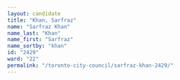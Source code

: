```yaml
---
layout: candidate
title: "Khan, Sarfraz"
name: "Sarfraz Khan"
name_last: "Khan"
name_first: "Sarfraz"
name_sortby: "khan"
id: "2429"
ward: "22"
permalink: "/toronto-city-council/sarfraz-khan-2429/"
---
```

